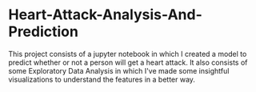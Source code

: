 # Heart-Attack-Analysis-And-Prediction
This project consists of a jupyter notebook in which I created a model to predict whether or not a person will get a heart attack.
It also consists of some Exploratory Data Analysis in which I've made some insightful visualizations to understand the features in a better way.
